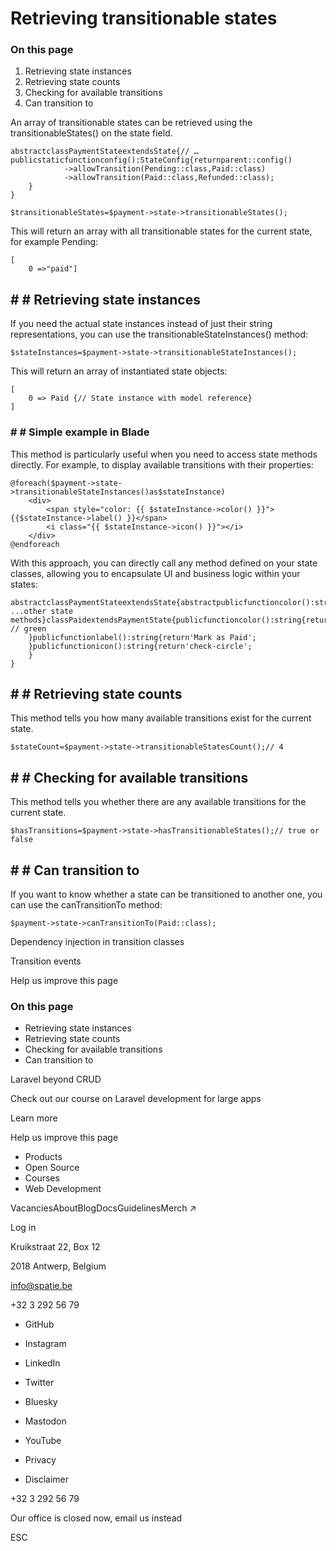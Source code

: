 # Retrieving transitionable states

### On this page

1. Retrieving state instances
2. Retrieving state counts
3. Checking for available transitions
4. Can transition to

An array of transitionable states can be retrieved using the transitionableStates() on the state field.

```
abstractclassPaymentStateextendsState{// …publicstaticfunctionconfig():StateConfig{returnparent::config()
            ->allowTransition(Pending::class,Paid::class)
            ->allowTransition(Paid::class,Refunded::class);
    }
}
```

```
$transitionableStates=$payment->state->transitionableStates();
```

This will return an array with all transitionable states for the current state, for example Pending:

```
[
    0 =>"paid"]
```

## # # Retrieving state instances

If you need the actual state instances instead of just their string representations, you can use the transitionableStateInstances() method:

```
$stateInstances=$payment->state->transitionableStateInstances();
```

This will return an array of instantiated state objects:

```
[
    0 => Paid {// State instance with model reference}
]
```

### # # Simple example in Blade

This method is particularly useful when you need to access state methods directly. For example, to display available transitions with their properties:

```
@foreach($payment->state->transitionableStateInstances()as$stateInstance)
    <div>
        <span style="color: {{ $stateInstance->color() }}">{{$stateInstance->label() }}</span>
        <i class="{{ $stateInstance->icon() }}"></i>
    </div>
@endforeach
```

With this approach, you can directly call any method defined on your state classes, allowing you to encapsulate UI and business logic within your states:

```
abstractclassPaymentStateextendsState{abstractpublicfunctioncolor():string;abstractpublicfunctionlabel():string;abstractpublicfunctionicon():string;// ...other state methods}classPaidextendsPaymentState{publicfunctioncolor():string{return'#4CAF50'; // green
    }publicfunctionlabel():string{return'Mark as Paid';
    }publicfunctionicon():string{return'check-circle';
    }
}
```

## # # Retrieving state counts

This method tells you how many available transitions exist for the current state.

```
$stateCount=$payment->state->transitionableStatesCount();// 4
```

## # # Checking for available transitions

This method tells you whether there are any available transitions for the current state.

```
$hasTransitions=$payment->state->hasTransitionableStates();// true or false
```

## # # Can transition to

If you want to know whether a state can be transitioned to another one, you can use the canTransitionTo method:

```
$payment->state->canTransitionTo(Paid::class);
```

Dependency injection in transition classes

Transition events

Help us improve this page

### On this page

- Retrieving state instances
- Retrieving state counts
- Checking for available transitions
- Can transition to

Laravel beyond CRUD

Check out our course on Laravel development for large apps

Learn more

Help us improve this page

- Products
- Open Source
- Courses
- Web Development

VacanciesAboutBlogDocsGuidelinesMerch ↗

Log in

Kruikstraat 22, Box 12

2018 Antwerp, Belgium

info@spatie.be

+32 3 292 56 79

- GitHub
- Instagram
- LinkedIn
- Twitter
- Bluesky
- Mastodon
- YouTube

- Privacy
- Disclaimer

+32 3 292 56 79

Our office is closed now, email us instead

ESC